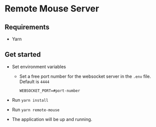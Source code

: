 # Remote Mouse Server

## Requirements
- Yarn

## Get started
- Set environment variables
    - Set a free port number for the websocket server in the `.env` file. Default is `4444`

      `WEBSOCKET_PORT=#port-number`

- Run `yarn install`
- Run `yarn remote-mouse`
- The application will be up and running.
